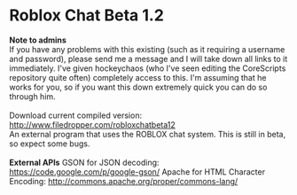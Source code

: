 Roblox Chat Beta 1.2
==============

<b>Note to admins</b><br>
If you have any problems with this existing (such as it requiring a username and password), please send me a message and I will take down all links to it immediately. I've given hockeychaos (who I've seen editing the CoreScripts repository quite often) completely access to this. I'm assuming that he works for you, so if you want this down extremely quick you can do so through him.<br><br>
Download current compiled version: http://www.filedropper.com/robloxchatbeta12<br>
An external program that uses the ROBLOX chat system. This is still in beta, so expect some bugs.<br><br>
<b>External APIs</b>
GSON for JSON decoding: https://code.google.com/p/google-gson/
Apache for HTML Character Encoding: http://commons.apache.org/proper/commons-lang/

